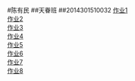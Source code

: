#陈有民
##天眷班
##2014301510032
[作业1](https://github.com/shuaishuaimin/computationalphysics_N2014301510032/blob/master/%E9%87%8F%E5%AD%90%E5%8A%9B%E5%AD%A61.md)<br/>
[作业2]()<br/>
[作业3]()<br/>
[作业4]()<br/>
[作业5]()<br/>
[作业6]()<br/>
[作业7]()<br/>
[作业8]()<br/>
